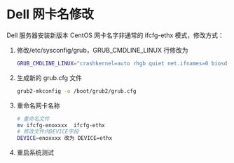 # Dell 网卡名修改

Dell 服务器安装新版本 CentOS 网卡名字非通常的 ifcfg-ethx 模式，修改方式：

1. 修改/etc/sysconfig/grub，GRUB_CMDLINE_LINUX 行修改为

   ```bash
   GRUB_CMDLINE_LINUX="crashkernel=auto rhgb quiet net.ifnames=0 biosdevname=0"
   ```

2. 生成新的 grub.cfg 文件

   ```bash
   grub2-mkconfig -o /boot/grub2/grub.cfg
   ```

3. 重命名网卡名称

   ```bash
   # 重命名文件
   mv ifcfg-enoxxxx  ifcfg-ethx
   # 修改文件内DEVICE字段
   DEVICE=enoxxxx 改为 DEVICE=ethx
   ```
4. 重启系统测试

